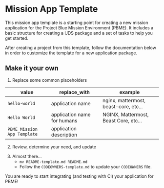 # Mission App Template

This mission app template is a starting point for creating a new mission application for the Project Blue Mission Environment (PBME). It includes a basic structure for creating a UDS package and a set of tasks to help you get started.

After creating a project from this template, follow the documentation below in order to customize the template for a new application package.

## Make it your own

1. Replace some common placeholders

| value         | replace_with                | example                               |
| ------------- | --------------------------- | ------------------------------------- |
| `hello-world` | application name            | nginx, mattermost, beast-core, etc... |
| `Hello World` | application name for humans | NGINX, Mattermost, Beast Core, etc... |
| `PBME Mission App Template` | application description | |

2. Review, determine your need, and update

<!-- TODO: write guidance on how to customize the template for a new application package -->

3. Almost there...
   - `mv README-template.md README.md`
   - Follow the `CODEOWNERS-template.md` to update your `CODEOWNERS` file.

You are ready to start integrating (and testing with CI) your application for PBME!
